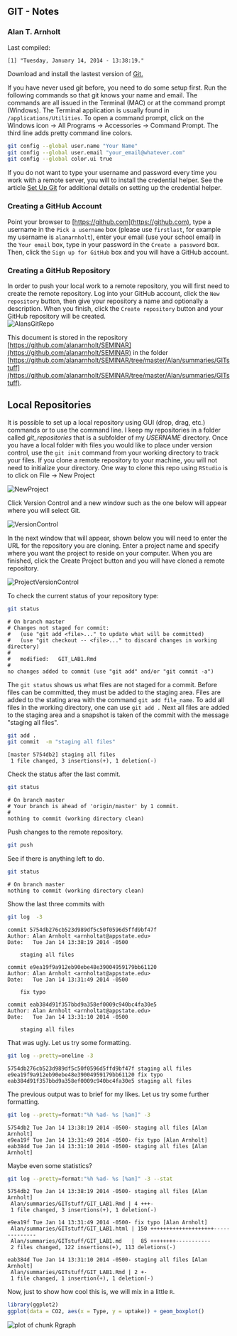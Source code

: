 
## GIT - Notes
### Alan T. Arnholt

Last compiled:

```
[1] "Tuesday, January 14, 2014 - 13:38:19."
```


Download and install the lastest version of [Git.](http://git-scm.com/downloads)






If you have never used git before, you need to do some setup first.  Run the following
commands so that git knows your name and email.  The commands are all issued in the
Terminal (MAC) or at the command prompt (Windows).  The Terminal application is 
usually found in `/applications/Utilities`.  To open a command prompt, click on the 
Windows icon -> All Programs -> Accessories -> Command Prompt.  The third line adds 
pretty command line colors.  



```bash
git config --global user.name "Your Name"
git config --global user.email "your_email@whatever.com"
git config --global color.ui true
```


If you do not want to type your username and password every time you work with a remote server, you will to install the credential helper.  See the article [Set Up Git](https://help.github.com/articles/set-up-git) for additional details on setting up the credential helper.



### Creating a GitHub Account

Point your browser to [https://github.com](https://github.com),
type a username in the `Pick a username` box (please use `firstlast`, for example my username is `alanarnholt`), enter your email (use your school email) in the `Your email` box, type in your password in the `Create a password` box. Then, click the `Sign up for GitHub` box and you will have a GitHub account.


### Creating a GitHub Repository

In order to push your local work to a remote repository, you will first need to create
the remote repository. Log into your GitHub account, click the `New repository` button,
then give your repository a name and optionally a description.  When you finish, click 
the `Create repository` button and your GitHub repository will be created.  
![AlansGitRepo](./images/CreateGitRepo.png)


This document is stored in the repository [https://github.com/alanarnholt/SEMINAR](https://github.com/alanarnholt/SEMINAR) in the folder [https://github.com/alanarnholt/SEMINAR/tree/master/Alan/summaries/GITstuff](https://github.com/alanarnholt/SEMINAR/tree/master/Alan/summaries/GITstuff). 

## Local Repositories

It is possible to set up a local repository using GUI (drop, drag, etc.) commands or to
use the command line.  I keep my repositories in a folder called *git_repositories* that
is a subfolder of my *USERNAME* directory.  Once you have a local folder with files you
would like to place under version control, use the `git init` command from your working
directory to track your files.  If you clone a remote repository to your machine, you 
will not need to initialize your directory.  One way to clone this repo using `RStudio` is 
to click on File -> New Project 

![NewProject](./images/NewProject.png)

Click Version Control and a new window such as the one below will appear where you will select Git.

![VersionControl](./images/VersionControl.png)

In the next window that will appear, shown below you will need to enter the URL for the repository you are cloning.  Enter a project name and specify where you want the project to reside on your computer.  When you are finished, click the Create Project button and you will have cloned a remote repository.

![ProjectVersionControl](./images/ProjectVersionControl.png)


To check the current status of your repository type:

```bash
git status
```

```
# On branch master
# Changes not staged for commit:
#   (use "git add <file>..." to update what will be committed)
#   (use "git checkout -- <file>..." to discard changes in working directory)
#
#	modified:   GIT_LAB1.Rmd
#
no changes added to commit (use "git add" and/or "git commit -a")
```

The `git status` shows us what files are not staged for a commit.  Before files can be
committed, they must be added to the staging area.  Files are added to the stating area
with the command `git add file_name`.  To add all files in the working directory, one
can use `git add .`  Next all files are added to the staging area and a snapshot is 
taken of the commit with the message "staging all files".

```bash
git add .
git commit  -m "staging all files"
```

```
[master 5754db2] staging all files
 1 file changed, 3 insertions(+), 1 deletion(-)
```


Check the status after the last commit.

```bash
git status
```

```
# On branch master
# Your branch is ahead of 'origin/master' by 1 commit.
#
nothing to commit (working directory clean)
```

Push changes to the remote repository. 

```bash
git push
```

See if there is anything left to do.

```bash
git status
```

```
# On branch master
nothing to commit (working directory clean)
```

Show the last three commits with

```bash
git log  -3
```

```
commit 5754db276cb523d989df5c50f0596d5ffd9bf47f
Author: Alan Arnholt <arnholtat@appstate.edu>
Date:   Tue Jan 14 13:38:19 2014 -0500

    staging all files

commit e9ea19f9a912eb90ebe48e39004959179bb61120
Author: Alan Arnholt <arnholtat@appstate.edu>
Date:   Tue Jan 14 13:31:49 2014 -0500

    fix typo

commit eab384d91f357bbd9a358ef0009c940bc4fa30e5
Author: Alan Arnholt <arnholtat@appstate.edu>
Date:   Tue Jan 14 13:31:10 2014 -0500

    staging all files
```


That was ugly. Let us try some formatting.


```bash
git log --pretty=oneline -3
```

```
5754db276cb523d989df5c50f0596d5ffd9bf47f staging all files
e9ea19f9a912eb90ebe48e39004959179bb61120 fix typo
eab384d91f357bbd9a358ef0009c940bc4fa30e5 staging all files
```


The previous output was to brief for my likes.  Let us try some further formatting.


```bash
git log --pretty=format:"%h %ad- %s [%an]" -3
```

```
5754db2 Tue Jan 14 13:38:19 2014 -0500- staging all files [Alan Arnholt]
e9ea19f Tue Jan 14 13:31:49 2014 -0500- fix typo [Alan Arnholt]
eab384d Tue Jan 14 13:31:10 2014 -0500- staging all files [Alan Arnholt]
```


Maybe even some statistics?


```bash
git log --pretty=format:"%h %ad- %s [%an]" -3 --stat
```

```
5754db2 Tue Jan 14 13:38:19 2014 -0500- staging all files [Alan Arnholt]
 Alan/summaries/GITstuff/GIT_LAB1.Rmd | 4 +++-
 1 file changed, 3 insertions(+), 1 deletion(-)

e9ea19f Tue Jan 14 13:31:49 2014 -0500- fix typo [Alan Arnholt]
 Alan/summaries/GITstuff/GIT_LAB1.html | 150 ++++++++++++++++++++--------------
 Alan/summaries/GITstuff/GIT_LAB1.md   |  85 ++++++++-----------
 2 files changed, 122 insertions(+), 113 deletions(-)

eab384d Tue Jan 14 13:31:10 2014 -0500- staging all files [Alan Arnholt]
 Alan/summaries/GITstuff/GIT_LAB1.Rmd | 2 +-
 1 file changed, 1 insertion(+), 1 deletion(-)
```


Now, just to show how cool this is, we will mix in a little `R`.


```r
library(ggplot2)
ggplot(data = CO2, aes(x = Type, y = uptake)) + geom_boxplot()
```

<img src="figure/Rgraph.png" title="plot of chunk Rgraph" alt="plot of chunk Rgraph" style="display: block; margin: auto;" />


